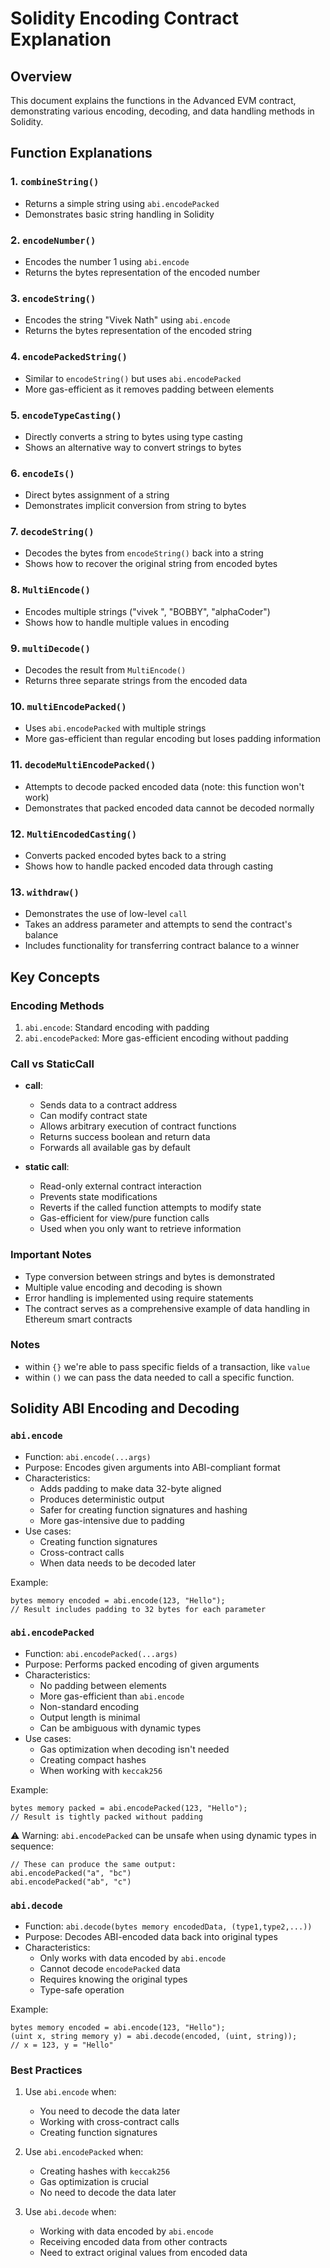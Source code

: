 # Solidity Encoding Contract Explanation

## Overview

This document explains the functions in the Advanced EVM contract, demonstrating various encoding, decoding, and data handling methods in Solidity.

## Function Explanations

### 1. `combineString()`

- Returns a simple string using `abi.encodePacked`
- Demonstrates basic string handling in Solidity

### 2. `encodeNumber()`

- Encodes the number 1 using `abi.encode`
- Returns the bytes representation of the encoded number

### 3. `encodeString()`

- Encodes the string "Vivek Nath" using `abi.encode`
- Returns the bytes representation of the encoded string

### 4. `encodePackedString()`

- Similar to `encodeString()` but uses `abi.encodePacked`
- More gas-efficient as it removes padding between elements

### 5. `encodeTypeCasting()`

- Directly converts a string to bytes using type casting
- Shows an alternative way to convert strings to bytes

### 6. `encodeIs()`

- Direct bytes assignment of a string
- Demonstrates implicit conversion from string to bytes

### 7. `decodeString()`

- Decodes the bytes from `encodeString()` back into a string
- Shows how to recover the original string from encoded bytes

### 8. `MultiEncode()`

- Encodes multiple strings ("vivek ", "BOBBY", "alphaCoder")
- Shows how to handle multiple values in encoding

### 9. `multiDecode()`

- Decodes the result from `MultiEncode()`
- Returns three separate strings from the encoded data

### 10. `multiEncodePacked()`

- Uses `abi.encodePacked` with multiple strings
- More gas-efficient than regular encoding but loses padding information

### 11. `decodeMultiEncodePacked()`

- Attempts to decode packed encoded data (note: this function won't work)
- Demonstrates that packed encoded data cannot be decoded normally

### 12. `MultiEncodedCasting()`

- Converts packed encoded bytes back to a string
- Shows how to handle packed encoded data through casting

### 13. `withdraw()`

- Demonstrates the use of low-level `call`
- Takes an address parameter and attempts to send the contract's balance
- Includes functionality for transferring contract balance to a winner

## Key Concepts

### Encoding Methods

1. `abi.encode`: Standard encoding with padding
2. `abi.encodePacked`: More gas-efficient encoding without padding

### Call vs StaticCall

- **call**:

  - Sends data to a contract address
  - Can modify contract state
  - Allows arbitrary execution of contract functions
  - Returns success boolean and return data
  - Forwards all available gas by default

- **static call**:
  - Read-only external contract interaction
  - Prevents state modifications
  - Reverts if the called function attempts to modify state
  - Gas-efficient for view/pure function calls
  - Used when you only want to retrieve information

### Important Notes

- Type conversion between strings and bytes is demonstrated
- Multiple value encoding and decoding is shown
- Error handling is implemented using require statements
- The contract serves as a comprehensive example of data handling in Ethereum smart contracts

### Notes

- within `{}` we're able to pass specific fields of a transaction, like `value`
- within `()` we can pass the data needed to call a specific function.

## Solidity ABI Encoding and Decoding

### `abi.encode`

- Function: `abi.encode(...args)`
- Purpose: Encodes given arguments into ABI-compliant format
- Characteristics:
  - Adds padding to make data 32-byte aligned
  - Produces deterministic output
  - Safer for creating function signatures and hashing
  - More gas-intensive due to padding
- Use cases:
  - Creating function signatures
  - Cross-contract calls
  - When data needs to be decoded later

Example:

```solidity
bytes memory encoded = abi.encode(123, "Hello");
// Result includes padding to 32 bytes for each parameter
```

### `abi.encodePacked`

- Function: `abi.encodePacked(...args)`
- Purpose: Performs packed encoding of given arguments
- Characteristics:
  - No padding between elements
  - More gas-efficient than `abi.encode`
  - Non-standard encoding
  - Output length is minimal
  - Can be ambiguous with dynamic types
- Use cases:
  - Gas optimization when decoding isn't needed
  - Creating compact hashes
  - When working with `keccak256`

Example:

```solidity
bytes memory packed = abi.encodePacked(123, "Hello");
// Result is tightly packed without padding
```

⚠️ Warning: `abi.encodePacked` can be unsafe when using dynamic types in sequence:

```solidity
// These can produce the same output:
abi.encodePacked("a", "bc")
abi.encodePacked("ab", "c")
```

### `abi.decode`

- Function: `abi.decode(bytes memory encodedData, (type1,type2,...))`
- Purpose: Decodes ABI-encoded data back into original types
- Characteristics:
  - Only works with data encoded by `abi.encode`
  - Cannot decode `encodePacked` data
  - Requires knowing the original types
  - Type-safe operation

Example:

```solidity
bytes memory encoded = abi.encode(123, "Hello");
(uint x, string memory y) = abi.decode(encoded, (uint, string));
// x = 123, y = "Hello"
```

### Best Practices

1. Use `abi.encode` when:

   - You need to decode the data later
   - Working with cross-contract calls
   - Creating function signatures

2. Use `abi.encodePacked` when:

   - Creating hashes with `keccak256`
   - Gas optimization is crucial
   - No need to decode the data later

3. Use `abi.decode` when:
   - Working with data encoded by `abi.encode`
   - Receiving encoded data from other contracts
   - Need to extract original values from encoded data
